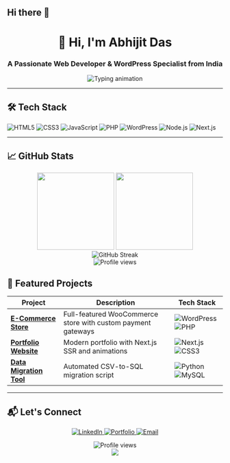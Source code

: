 ## Hi there 👋

<!--
**One94Community/One94community** is a ✨ _special_ ✨ repository because its `README.md` (this file) appears on your GitHub profile.

Here are some ideas to get you started:

- 🔭 I’m currently working on ...
- 🌱 I’m currently learning ...
- 👯 I’m looking to collaborate on ...
- 🤔 I’m looking for help with ...
- 💬 Ask me about ...
- 📫 How to reach me: ...
- 😄 Pronouns: ...
- ⚡ Fun fact: ...
-->

<!-- Header with animated emoji -->
<h1 align="center">👋 Hi, I'm Abhijit Das</h1>
<h3 align="center">A Passionate Web Developer & WordPress Specialist from India</h3>

<!-- Animated divider -->
<div align="center">
  <img src="https://readme-typing-svg.demolab.com?font=Fira+Code&pause=1000&color=2D7DfA&center=true&vCenter=true&width=435&lines=Turning+ideas+into+code;Building+with+%3C%2F%3E+and+%E2%9A%99%EF%B8%8F;Open-source+enthusiast" alt="Typing animation">
</div>

---

<!-- Tech Stack Section -->
## 🛠️ Tech Stack
![HTML5](https://img.shields.io/badge/HTML5-E34F26?style=for-the-badge&logo=html5&logoColor=white)
![CSS3](https://img.shields.io/badge/CSS3-1572B6?style=for-the-badge&logo=css3&logoColor=white)
![JavaScript](https://img.shields.io/badge/JavaScript-F7DF1E?style=for-the-badge&logo=javascript&logoColor=black)
![PHP](https://img.shields.io/badge/PHP-777BB4?style=for-the-badge&logo=php&logoColor=white)
![WordPress](https://img.shields.io/badge/WordPress-21759B?style=for-the-badge&logo=wordpress&logoColor=white)
![Node.js](https://img.shields.io/badge/Node.js-339933?style=for-the-badge&logo=nodedotjs&logoColor=white)
![Next.js](https://img.shields.io/badge/Next.js-000000?style=for-the-badge&logo=nextdotjs&logoColor=white)

---

<!-- GitHub Stats with Custom Theme -->
## 📈 GitHub Stats
<div align="center">
  <!-- Replace YOUR_USERNAME -->
  <img height="180em" src="https://github-readme-stats.vercel.app/api?username=abhijit-das-dev&show_icons=true&theme=algolia&include_all_commits=true&count_private=true"/>
  <img height="180em" src="https://github-readme-stats.vercel.app/api/top-langs/?username=abhijit-das-dev&layout=compact&theme=algolia&langs_count=8"/>
</div>

<!-- Streak Stats -->
<div align="center">
  <!-- Replace YOUR_USERNAME -->
  <img src="https://streak-stats.demolab.com?user=abhijit-das-dev&theme=algolia" alt="GitHub Streak">
</div>

<!-- Visitor Counter -->
<div align="center">
  <!-- Replace YOUR_USERNAME -->
  <img src="https://komarev.com/ghpvc/?username=abhijit-das-dev&color=blue&style=flat-square" alt="Profile views"/>
</div>

<!-- Featured Projects -->
## 🚀 Featured Projects

| Project | Description | Tech Stack |
|---------|-------------|------------|
| **[E-Commerce Store](https://github.com/your/repo)** | Full-featured WooCommerce store with custom payment gateways | ![WordPress](https://img.shields.io/badge/-WordPress-21759B?logo=wordpress) ![PHP](https://img.shields.io/badge/-PHP-777BB4?logo=php) |
| **[Portfolio Website](https://github.com/your/repo)** | Modern portfolio with Next.js SSR and animations | ![Next.js](https://img.shields.io/badge/-Next.js-000000?logo=nextdotjs) ![CSS3](https://img.shields.io/badge/-CSS3-1572B6?logo=css3) |
| **[Data Migration Tool](https://github.com/your/repo)** | Automated CSV-to-SQL migration script | ![Python](https://img.shields.io/badge/-Python-3776AB?logo=python) ![MySQL](https://img.shields.io/badge/-MySQL-4479A1?logo=mysql) |

---

<!-- Contact Section with Animated Icons -->
## 📬 Let's Connect
<p align="center">
  <a href="https://linkedin.com/in/your-profile">
    <img src="https://img.icons8.com/fluent/48/000000/linkedin.png" alt="LinkedIn"/>
  </a>
  <a href="https://your-portfolio.com">
    <img src="https://img.icons8.com/fluent/48/000000/domain.png" alt="Portfolio"/>
  </a>
  <a href="mailto:your@email.com">
    <img src="https://img.icons8.com/fluent/48/000000/gmail.png" alt="Email"/>
  </a>
</p>

<!-- Visitor Counter -->
<div align="center">
  <img src="https://komarev.com/ghpvc/?username=YOUR_USERNAME&color=blue&style=flat-square" alt="Profile views"/>
</div>

<!-- Fun Footer -->
<div align="center">
  <img src="https://raw.githubusercontent.com/Trilokia/Trilokia/379277808c61ef204768a61bbc5d25bc7798ccf1/bottom_header.svg">
</div>
